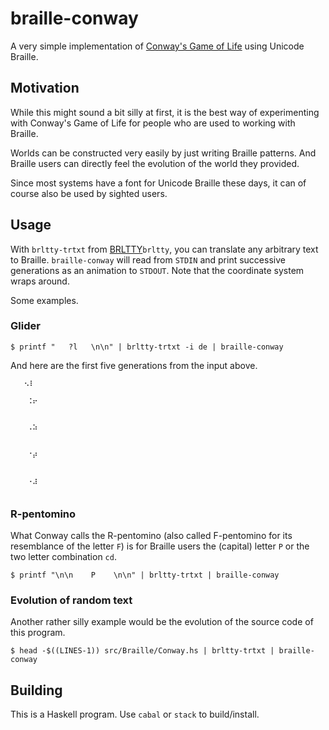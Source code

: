 # braille-conway

A very simple implementation of [Conway's Game of Life](https://en.wikipedia.org/wiki/Conway%27s_Game_of_Life) using Unicode Braille.

## Motivation

While this might sound a bit silly at first, it is the best way of experimenting
with Conway's Game of Life for people who are used to working with Braille.

Worlds can be constructed very easily by just writing Braille patterns.
And Braille users can directly feel the evolution of the world they provided.

Since most systems have a font for Unicode Braille these days, it
can of course also be used by sighted users.

## Usage

With `brltty-trtxt` from [BRLTTY](https://brltty.app/)`brltty`, you can translate any
arbitrary text to Braille.  `braille-conway` will read from `STDIN` and
print successive generations as an animation to `STDOUT`.
Note that the coordinate system wraps around.

Some examples.

### Glider

```console
$ printf "   ?l   \n\n" | brltty-trtxt -i de | braille-conway
```

And here are the first five generations from the input above.

```
   ⠢⠇   

```

```
⠀⠀⠀⠨⠖⠀⠀⠀
⠀⠀⠀⠀⠀⠀⠀⠀
```

```
⠀⠀⠀⠠⠵⠀⠀⠀
⠀⠀⠀⠀⠀⠀⠀⠀
```

```
⠀⠀⠀⠐⡴⠀⠀⠀
⠀⠀⠀⠀⠀⠀⠀⠀
```

```
⠀⠀⠀⠠⣰⠀⠀⠀
⠀⠀⠀⠀⠀⠀⠀⠀
```

### R-pentomino

What Conway calls the R-pentomino (also called F-pentomino for its resemblance
of the letter `F`) is for Braille users the (capital) letter `P` or the
two letter combination `cd`.

```console
$ printf "\n\n    P    \n\n" | brltty-trtxt | braille-conway
```

### Evolution of random text

Another rather silly example would be the evolution of the source code of this program.

```console
$ head -$((LINES-1)) src/Braille/Conway.hs | brltty-trtxt | braille-conway
```

## Building

This is a Haskell program.  Use `cabal` or `stack` to build/install.
